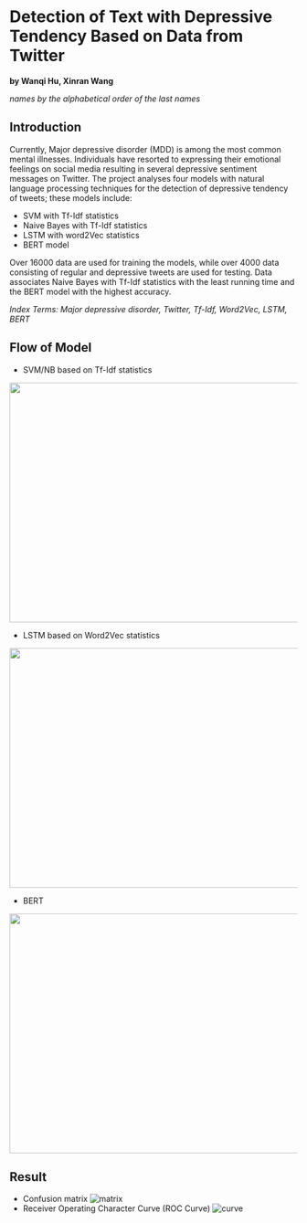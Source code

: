 # Detection of Text with Depressive Tendency Based on Data from Twitter
**by Wanqi Hu, Xinran Wang**

*names by the alphabetical order of the last names*

## Introduction

  Currently, Major depressive disorder (MDD) is among the most common mental illnesses. Individuals have resorted to expressing their emotional feelings on social media
resulting in several depressive sentiment messages on Twitter. The project analyses four models with natural language processing techniques for the detection of depressive tendency of tweets; these models include: 
* SVM with Tf-Idf statistics
* Naive Bayes with Tf-Idf statistics
* LSTM with word2Vec statistics
* BERT model

Over 16000 data are used for training the models, while over 4000 data consisting of regular and depressive tweets are used for testing. Data associates Naive Bayes with Tf-Idf statistics with the least running time and the BERT model with the highest accuracy. 

*Index Terms: Major depressive disorder, Twitter, Tf-Idf, Word2Vec, LSTM, BERT*

## Flow of Model

* SVM/NB based on Tf-Idf statistics
<div align=center>
<img src="https://github.com/Wanqi9Hu/Detection-of-Text-with-Depressive-Tendency-Based-on-Data-from-Twitter/blob/main/Flow/tfidf_flow.png" width="620" height="420">
</div>

* LSTM based on Word2Vec statistics
<div align=center>
<img src="https://github.com/Wanqi9Hu/Detection-of-Text-with-Depressive-Tendency-Based-on-Data-from-Twitter/blob/main/Flow/word2vec%2Blstm_flow_new.png" width="620" height="420">
</div>

* BERT
<div align=center>
<img src="https://github.com/Wanqi9Hu/Detection-of-Text-with-Depressive-Tendency-Based-on-Data-from-Twitter/blob/main/Flow/bert_flow.png" width="620" height="420">
</div>


## Result

* Confusion matrix ![matrix](https://github.com/Wanqi9Hu/Detection-of-Text-with-Depressive-Tendency-Based-on-Data-from-Twitter/blob/main/evaluation/confusion%20matrix.png)
* Receiver Operating Character Curve (ROC Curve) ![curve](https://github.com/Wanqi9Hu/Detection-of-Text-with-Depressive-Tendency-Based-on-Data-from-Twitter/blob/main/evaluation/ROC.png)
